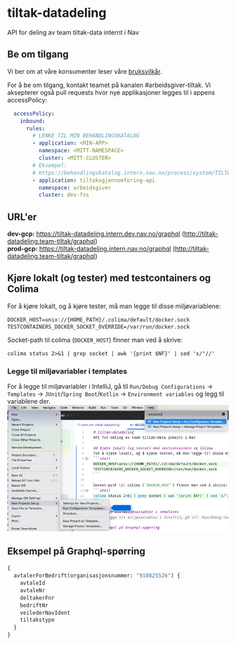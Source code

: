 # tiltak-datadeling
API for deling av team tiltak-data internt i Nav

## Be om tilgang

Vi ber om at våre konsumenter leser våre [bruksvilkår](docs/bruksvilkaar.md).

For å be om tilgang, kontakt teamet på kanalen #arbeidsgiver-tiltak.
Vi aksepterer også pull requests hvor nye applikasjoner legges til i appens accessPolicy:
```yaml
  accessPolicy:
    inbound:
      rules:
        # LENKE TIL MIN BEHANDLINGSKATALOG
        - application: <MIN-APP>
          namespace: <MITT-NAMESPACE>
          cluster: <MITT-CLUSTER>
        # Eksempel:
        # https://behandlingskatalog.intern.nav.no/process/system/TILTAKSGJENNOMFORING/780e3168-cf58-46ec-9764-a6cdd3da3b8f
        - application: tiltaksgjennomforing-api
          namespace: arbeidsgiver
          cluster: dev-fss
```

## URL'er
**dev-gcp:** https://tiltak-datadeling.intern.dev.nav.no/graphql (http://tiltak-datadeling.team-tiltak/graphql)<br/>
**prod-gcp:** https://tiltak-datadeling.intern.nav.no/graphql (http://tiltak-datadeling.team-tiltak/graphql)

## Kjøre lokalt (og tester) med testcontainers og Colima
For å kjøre lokalt, og å kjøre tester, må man legge til disse miljøvariablene:
```shell
DOCKER_HOST=unix://{HOME_PATH}/.colima/default/docker.sock
TESTCONTAINERS_DOCKER_SOCKET_OVERRIDE=/var/run/docker.sock
```

Socket-path til colima (`DOCKER_HOST`) finner man ved å skrive:
```shell
colima status 2>&1 | grep socket | awk '{print $NF}' | sed 's/"//'
```

### Legge til miljøvariabler i templates
For å legge til miljøvariabler i IntelliJ, gå til `Run/Debug Configurations` -> `Templates` -> `JUnit`/`Spring Boot`/`Kotlin` -> `Environment variables` og legg til variablene der.
![run_templates.png](run_templates.png)

## Eksempel på Graphql-spørring

```graphql
{
  avtalerForBedrift(organisasjonsnummer: "910825526") {
    avtaleId
    avtaleNr
    deltakerFnr
    bedriftNr
    veilederNavIdent
    tiltakstype
  }
}
```
